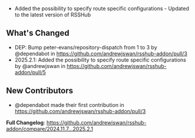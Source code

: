  - Added the possibility to specify route specific configurations - Updated to the latest version of RSSHub

## What's Changed
* DEP: Bump peter-evans/repository-dispatch from 1 to 3 by @dependabot in https://github.com/andrewjswan/rsshub-addon/pull/3
* 2025.2.1: Added the possibility to specify route specific configurations by @andrewjswan in https://github.com/andrewjswan/rsshub-addon/pull/5

## New Contributors
* @dependabot made their first contribution in https://github.com/andrewjswan/rsshub-addon/pull/3

**Full Changelog**: https://github.com/andrewjswan/rsshub-addon/compare/2024.11.7...2025.2.1